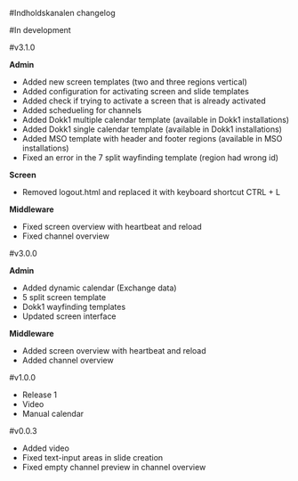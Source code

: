 #Indholdskanalen changelog

#In development


#v3.1.0

__Admin__
* Added new screen templates (two and three regions vertical)
* Added configuration for activating screen and slide templates
* Added check if trying to activate a screen that is already activated
* Added schedueling for channels
* Added Dokk1 multiple calendar template (available in Dokk1 installations)
* Added Dokk1 single calendar template (available in Dokk1 installations)
* Added MSO template with header and footer regions (available in MSO installations)
* Fixed an error in the 7 split wayfinding template (region had wrong id)

__Screen__
* Removed logout.html and replaced it with keyboard shortcut CTRL + L

__Middleware__
* Fixed screen overview with heartbeat and reload
* Fixed channel overview


#v3.0.0

__Admin__
* Added dynamic calendar (Exchange data)
* 5 split screen template
* Dokk1 wayfinding templates
* Updated screen interface

__Middleware__
* Added screen overview with heartbeat and reload
* Added channel overview


#v1.0.0
* Release 1
* Video
* Manual calendar

#v0.0.3
* Added video
* Fixed text-input areas in slide creation
* Fixed empty channel preview in channel overview
